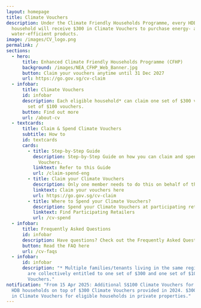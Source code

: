 ```yaml
---
layout: homepage
title: Climate Vouchers
description: Under the Climate Friendly Households Programme, every HDB
  household will receive $300 in Climate Vouchers to purchase energy- and
  water-efficient products.
image: /images/CV_logo.png
permalink: /
sections:
  - hero:
      title: Enhanced Climate Friendly Households Programme (CFHP)
      background: /images/NEA_CFHP_Web_Banner.jpg
      button: Claim your vouchers anytime until 31 Dec 2027
      url: https://go.gov.sg/cv-claim
  - infobar:
      title: Climate Vouchers
      id: infobar
      description: Each eligible household* can claim one set of $300 vouchers and one
        set of $100 vouchers.
      button: Find out more
      url: /about-cv
  - textcards:
      title: Claim & Spend Climate Vouchers
      subtitle: How to
      id: textcards
      cards:
        - title: Step-by-Step Guide
          description: Step-by-Step Guide on how you can claim and spend your Climate
            Vouchers.
          linktext: Refer to this Guide
          url: /claim-spend-eng
        - title: Claim your Climate Vouchers
          description: Only one member needs to do this on behalf of the entire household*.
          linktext: Claim your vouchers here
          url: https://go.gov.sg/cv-claim
        - title: Where to Spend your Climate Vouchers?
          description: Spend your Climate Vouchers at participating retailers.
          linktext: Find Participating Retailers
          url: /cv-spend
  - infobar:
      title: Frequently Asked Questions
      id: infobar
      description: Have questions? Check out the Frequently Asked Questions.
      button: Read the FAQ here
      url: /cv-faqs
  - infobar:
      id: infobar
      description: "* Multiple families/tenants living in the same registered address
        are collectively entitled to one set of $300 and one set of $100 Climate
        Vouchers."
notification: "From 15 Apr 2025: Additional S$100 Climate Vouchers for eligible
  HDB households on top of $300 Climate Vouchers provided in 2024. $300 and $100
  in Climate Vouchers for eligible households in private properties."
---
```

